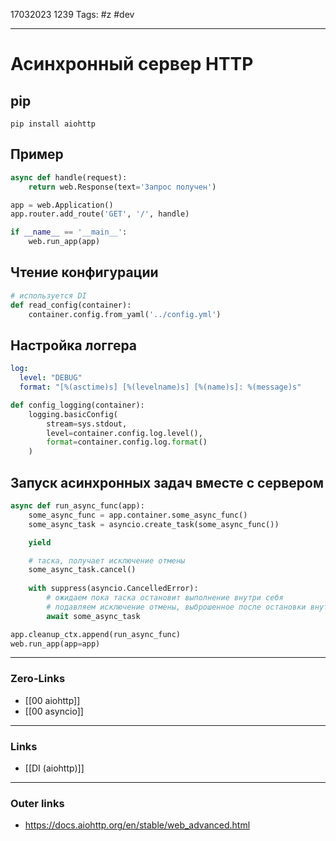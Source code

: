 17032023 1239
Tags: #z #dev

---
# Асинхронный сервер HTTP 

## pip

```shell
pip install aiohttp
```

## Пример

```python
async def handle(request):
	return web.Response(text='Запрос получен')

app = web.Application()
app.router.add_route('GET', '/', handle)

if __name__ == '__main__':
	web.run_app(app)
```

## Чтение конфигурации

```python
# используется DI
def read_config(container):
	container.config.from_yaml('../config.yml')
```

## Настройка логгера

```yml
log:  
  level: "DEBUG"  
  format: "[%(asctime)s] [%(levelname)s] [%(name)s]: %(message)s"
```

```python
def config_logging(container):
	logging.basicConfig(
		stream=sys.stdout,
		level=container.config.log.level(),
		format=container.config.log.format()
	)
```

## Запуск асинхронных задач вместе с сервером

```python
async def run_async_func(app):
	some_async_func = app.container.some_async_func()
	some_async_task = asyncio.create_task(some_async_func())

	yield

	# таска, получает исключение отмены  
	some_async_task.cancel()  
	  
	with suppress(asyncio.CancelledError):  
	    # ожидаем пока таска остановит выполнение внутри себя
	    # подавляем исключение отмены, выброшенное после остановки внутри таски    
	    await some_async_task
```

```python
app.cleanup_ctx.append(run_async_func)
web.run_app(app=app)
```

---
### Zero-Links
- [[00 aiohttp]]
- [[00 asyncio]]

---
### Links
- [[DI (aiohttp)]]

---
### Outer links
- https://docs.aiohttp.org/en/stable/web_advanced.html